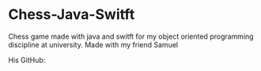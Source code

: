# Chess-Java-Switft
Chess game made with java and switft for my object oriented programming discipline at university.
Made with my friend Samuel

His GitHub:
